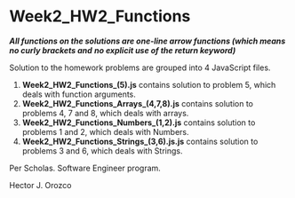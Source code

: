 # Week2_HW2_Functions

***All functions on the solutions are one-line arrow functions (which means no curly brackets and*** 
***no explicit use of the return keyword)***

Solution to the homework problems are grouped into 4 JavaScript files.
1. **Week2_HW2_Functions_(5).js** contains solution to problem 5, which deals with function arguments.
2. **Week2_HW2_Functions_Arrays_(4,7,8).js** contains solution to problems 4, 7 and 8, which deals 
with arrays.
3. **Week2_HW2_Functions_Numbers_(1,2).js** contains solution to problems 1 and 2, which deals 
with Numbers.
4. **Week2_HW2_Functions_Strings_(3,6).js.js** contains solution to problems 3 and 6, which deals 
with Strings.

Per Scholas. Software Engineer program.

Hector J. Orozco
